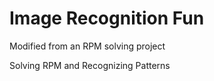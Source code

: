 # Image Recognition Fun
 Modified from an RPM solving project 

Solving RPM and Recognizing Patterns

